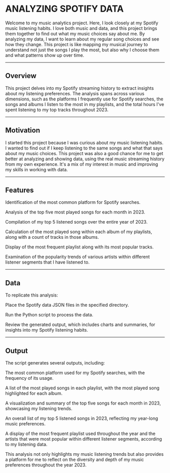 
# ANALYZING SPOTIFY DATA

Welcome to my music analytics project. Here, I look closely at my Spotify music listening habits. I love both music and data, and this project brings them together to find out what my music choices say about me. By analyzing my data, I want to learn about my regular song choices and see how they change. This project is like mapping my musical journey to understand not just the songs I play the most, but also why I choose them and what patterns show up over time.



----------
Overview
----------
This project delves into my Spotify streaming history to extract insights about my listening preferences. The analysis spans across various dimensions, such as the platforms I frequently use for Spotify searches, the songs and albums I listen to the most in my playlists, and the total hours I've spent listening to my top tracks throughout 2023.

------------
Motivation
------------

I started this project because I was curious about my music listening habits. I wanted to find out if I keep listening to the same songs and what that says about my music choices. This project was also a good chance for me to get better at analyzing and showing data, using the real music streaming history from my own experience. It's a mix of my interest in music and improving my skills in working with data.

------------
Features
------------
Identification of the most common platform for Spotify searches.

Analysis of the top five most played songs for each month in 2023.

Compilation of my top 5 listened songs over the entire year of 2023.

Calculation of the most played song within each album of my playlists, along with a count of tracks in those albums.

Display of the most frequent playlist along with its most popular tracks.

Examination of the popularity trends of various artists within different listener segments that I have listened to.

--------
Data
--------
To replicate this analysis:

Place the Spotify data JSON files in the specified directory.

Run the Python script to process the data.

Review the generated output, which includes charts and summaries, for insights into my Spotify listening habits.


----------
Output
----------
The script generates several outputs, including:

The most common platform used for my Spotify searches, with the frequency of its usage.

A list of the most played songs in each playlist, with the most played song highlighted for each album.

A visualization and summary of the top five songs for each month in 2023, showcasing my listening trends.

An overall list of my top 5 listened songs in 2023, reflecting my year-long music preferences.

A display of the most frequent playlist used throughout the year and the artists that were most popular within different listener segments, according to my listening data.

This analysis not only highlights my music listening trends but also provides a platform for me to reflect on the diversity and depth of my music preferences throughout the year 2023.